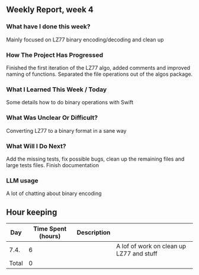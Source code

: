 ## Weekly Report, week 4

### What have I done this week?

Mainly focused on LZ77 binary encoding/decoding and clean up

### How The Project Has Progressed

Finished the first iteration of the LZ77 algo, added comments and improved naming of functions. Separated the file operations out of the algos package.

### What I Learned This Week / Today

Some details how to do binary operations with Swift

### What Was Unclear Or Difficult?

Converting LZ77 to a binary format in a sane way

### What Will I Do Next?

Add the missing tests, fix possible bugs, clean up the remaining files and large tests files. Finish documentation

### LLM usage

A lot of chatting about binary encoding

## Hour keeping

| Day   | Time Spent (hours) | Description |                                          |
| ----- | ------------------ | ----------- | ---------------------------------------- |
| 7.4.  | 6                  |             | A lof of work on clean up LZ77 and stuff |
| Total | 0                  |             |
